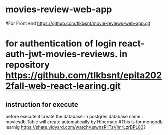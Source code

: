 # movies-review-web-app

#For Front end https://github.com/tlkbsnt/movie-reviews-web-app.git
# for authentication of login react-auth-jwt-movies-reviews.   in repository https://github.com/tlkbsnt/epita2022fall-web-react-learing.git

instruction for execute
-----------------------
before execute it create the database in postgres 
database name : moviesdb
Table will create automatically by Hibernate
#This is for mongodb learnig
https://share.vidyard.com/watch/uswnzRiiTzVimrLzrBPL83?
